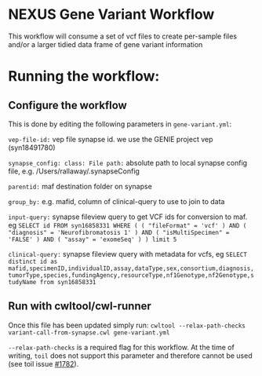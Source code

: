 # NEXUS Gene Variant Workflow
This workflow will consume a set of vcf files to create per-sample files and/or a larger tidied data frame of gene variant information


# Running the workflow: 

## Configure the workflow

This is done by editing the following parameters in `gene-variant.yml`: 

`vep-file-id:` vep file synapse id. we use the GENIE project vep (syn18491780)

`synapse_config:
  class: File
  path:` absolute path to local synapse config file, e.g. /Users/rallaway/.synapseConfig
  
`parentid:` maf destination folder on synapse

`group_by:` e.g. mafid, column of clinical-query to use to join to data

`input-query:` synapse fileview query to get VCF ids for conversion to maf. eg `SELECT id FROM syn16858331 WHERE ( ( "fileFormat" = 'vcf' ) AND ( "diagnosis" = 'Neurofibromatosis 1' ) AND ( "isMultiSpecimen" = 'FALSE' ) AND ( "assay" = 'exomeSeq' ) ) limit 5`

`clinical-query:` synapse fileview query with metadata for vcfs, eg `SELECT distinct id as mafid,specimenID,individualID,assay,dataType,sex,consortium,diagnosis,tumorType,species,fundingAgency,resourceType,nf1Genotype,nf2Genotype,studyName from syn16858331`

## Run with cwltool/cwl-runner

Once this file has been updated simply run:
`cwltool --relax-path-checks variant-call-from-synapse.cwl gene-variant.yml`

`--relax-path-checks` is a required flag for this workflow. At the time of writing, `toil` does not support this parameter and therefore cannot be used (see toil issue [#1782](https://github.com/DataBiosphere/toil/issues/1782)). 
